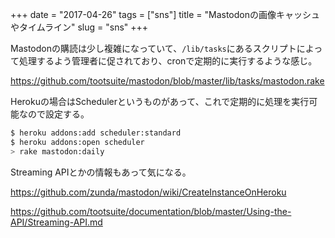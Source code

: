 +++
date = "2017-04-26"
tags = ["sns"]
title = "Mastodonの画像キャッシュやタイムライン"
slug = "sns"
+++

Mastodonの購読は少し複雑になっていて、`/lib/tasks`にあるスクリプトによって処理するよう管理者に促されており、cronで定期的に実行するような感じ。

https://github.com/tootsuite/mastodon/blob/master/lib/tasks/mastodon.rake

Herokuの場合はSchedulerというものがあって、これで定期的に処理を実行可能なので設定する。

```bash
$ heroku addons:add scheduler:standard
$ heroku addons:open scheduler
> rake mastodon:daily
```

Streaming APIとかの情報もあって気になる。

https://github.com/zunda/mastodon/wiki/CreateInstanceOnHeroku

https://github.com/tootsuite/documentation/blob/master/Using-the-API/Streaming-API.md
